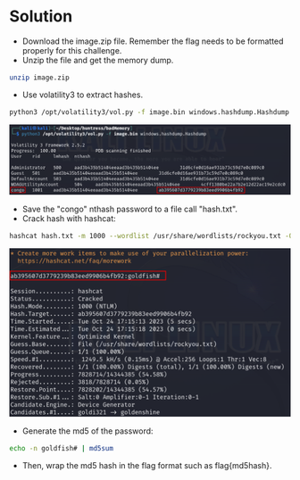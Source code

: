# Solution
- Download the image.zip file. Remember the flag needs to be formatted properly for this challenge.
- Unzip the file and get the memory dump.
```bash
unzip image.zip
```
- Use volatility3 to extract hashes.
```bash
python3 /opt/volatility3/vol.py -f image.bin windows.hashdump.Hashdump
```

![Alt text](image.png)

- Save the "congo" nthash password to a file call "hash.txt".
- Crack hash with hashcat:
```bash
hashcat hash.txt -m 1000 --wordlist /usr/share/wordlists/rockyou.txt -O
```

![Alt text](image-1.png)

- Generate the md5 of the password:
```bash
echo -n goldfish# | md5sum 
```
- Then, wrap the md5 hash in the flag format such as flag{md5hash}.

